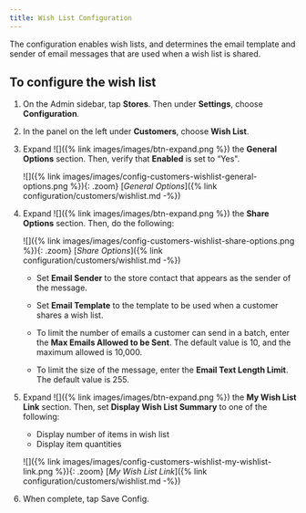```yaml
---
title: Wish List Configuration
---
```


The configuration enables wish lists, and determines the email template and sender of email messages that are used when a wish list is shared.

## To configure the wish list

1. On the Admin sidebar, tap **Stores**. Then under **Settings**, choose **Configuration**.

1. In the panel on the left under **Customers**, choose **Wish List**.

1. Expand ![]({% link images/images/btn-expand.png %}) the **General Options** section. Then, verify that **Enabled** is set to “Yes".

    ![]({% link images/images/config-customers-wishlist-general-options.png %}){: .zoom}
    [*General Options*]({% link configuration/customers/wishlist.md -%})

1. Expand ![]({% link images/images/btn-expand.png %}) the **Share Options** section. Then, do the following:

    ![]({% link images/images/config-customers-wishlist-share-options.png %}){: .zoom}
    [*Share Options*]({% link configuration/customers/wishlist.md -%})

   * Set **Email Sender** to the store contact that appears as the sender of the message.

   * Set **Email Template** to the template to be used when a customer shares a wish list.

   * To limit the number of emails a customer can send in a batch, enter the **Max Emails Allowed to be Sent**. The default value is 10, and the maximum allowed is 10,000.

   * To limit the size of the message, enter the **Email Text Length Limit**. The default value is 255.

1. Expand ![]({% link images/images/btn-expand.png %}) the **My Wish List Link** section. Then, set **Display Wish List Summary** to one of the following:

   * Display number of items in wish list
   * Display item quantities

    ![]({% link images/images/config-customers-wishlist-my-wishlist-link.png %}){: .zoom}
    [*My Wish List Link*]({% link configuration/customers/wishlist.md -%})

1. When complete, tap <span class="btn">Save Config</span>.
